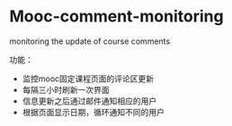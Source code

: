 # Mooc-comment-monitoring
monitoring the update of course comments

功能：
* 监控mooc固定课程页面的评论区更新
* 每隔三小时刷新一次界面
* 信息更新之后通过邮件通知相应的用户
* 根据页面显示日期，循环通知不同的用户
